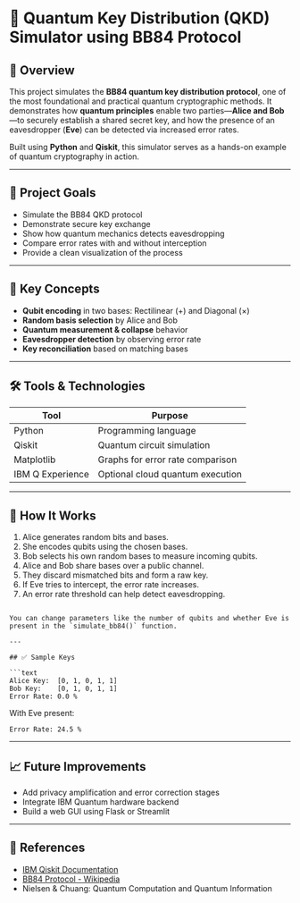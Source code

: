 # 🔐 Quantum Key Distribution (QKD) Simulator using BB84 Protocol

## 📌 Overview

This project simulates the **BB84 quantum key distribution protocol**, one of the most foundational and practical quantum cryptographic methods. It demonstrates how **quantum principles** enable two parties—**Alice and Bob**—to securely establish a shared secret key, and how the presence of an eavesdropper (**Eve**) can be detected via increased error rates.

Built using **Python** and **Qiskit**, this simulator serves as a hands-on example of quantum cryptography in action.

---

## 🎯 Project Goals

- Simulate the BB84 QKD protocol
- Demonstrate secure key exchange
- Show how quantum mechanics detects eavesdropping
- Compare error rates with and without interception
- Provide a clean visualization of the process

---

## 🧠 Key Concepts

- **Qubit encoding** in two bases: Rectilinear (+) and Diagonal (×)
- **Random basis selection** by Alice and Bob
- **Quantum measurement & collapse** behavior
- **Eavesdropper detection** by observing error rate
- **Key reconciliation** based on matching bases

---

## 🛠️ Tools & Technologies

| Tool       | Purpose                                  |
|------------|------------------------------------------|
| Python     | Programming language                     |
| Qiskit     | Quantum circuit simulation               |
| Matplotlib | Graphs for error rate comparison         |
| IBM Q Experience | Optional cloud quantum execution  |

---

## 🚀 How It Works

1. Alice generates random bits and bases.
2. She encodes qubits using the chosen bases.
3. Bob selects his own random bases to measure incoming qubits.
4. Alice and Bob share bases over a public channel.
5. They discard mismatched bits and form a raw key.
6. If Eve tries to intercept, the error rate increases.
7. An error rate threshold can help detect eavesdropping.


```

You can change parameters like the number of qubits and whether Eve is present in the `simulate_bb84()` function.

---

## ✅ Sample Keys

```text
Alice Key:  [0, 1, 0, 1, 1]
Bob Key:    [0, 1, 0, 1, 1]
Error Rate: 0.0 %
```

With Eve present:
```text
Error Rate: 24.5 %
```

---

## 📈 Future Improvements

- Add privacy amplification and error correction stages
- Integrate IBM Quantum hardware backend
- Build a web GUI using Flask or Streamlit

---

## 📜 References

- [IBM Qiskit Documentation](https://qiskit.org/documentation/)
- [BB84 Protocol - Wikipedia](https://en.wikipedia.org/wiki/BB84)
- Nielsen & Chuang: Quantum Computation and Quantum Information

